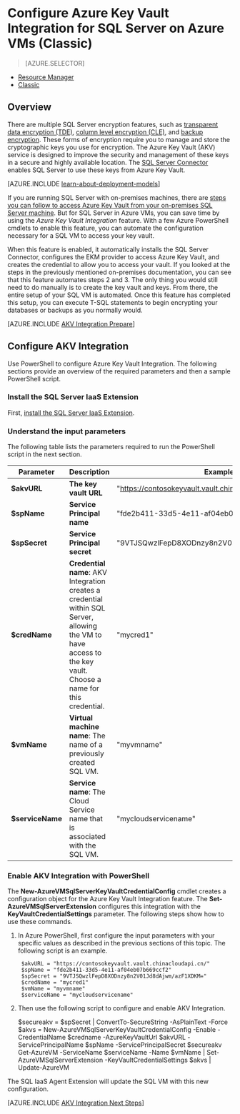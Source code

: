 <properties
    pageTitle="Configure Azure Key Vault Integration for SQL Server on Azure VMs (Classic)"
    description="Learn how to automate the configuration of SQL Server encryption for use with Azure Key Vault. This topic explains how to use Azure Key Vault Integration with SQL Server virtual machines create in the classic deployment model."
    services="virtual-machines-windows"
    documentationcenter=""
    author="rothja"
    manager="jhubbard"
    editor=""
    tags="azure-service-management" />
<tags
    ms.assetid="ab8d41a7-1971-4032-ab71-eb435c455dc1"
    ms.service="virtual-machines-windows"
    ms.devlang="na"
    ms.topic="article"
    ms.tgt_pltfrm="vm-windows-sql-server"
    ms.workload="infrastructure-services"
    ms.date="09/26/2016"
    wacn.date=""
    ms.author="jroth" />

# Configure Azure Key Vault Integration for SQL Server on Azure VMs (Classic)
> [AZURE.SELECTOR]
- [Resource Manager](/documentation/articles/virtual-machines-windows-ps-sql-keyvault/)
- [Classic](/documentation/articles/virtual-machines-windows-classic-ps-sql-keyvault/)

## Overview
There are multiple SQL Server encryption features, such as [transparent data encryption (TDE)](https://msdn.microsoft.com/zh-cn/library/bb934049.aspx), [column level encryption (CLE)](https://msdn.microsoft.com/zh-cn/library/ms173744.aspx), and [backup encryption](https://msdn.microsoft.com/zh-cn/library/dn449489.aspx). These forms of encryption require you to manage and store the cryptographic keys you use for encryption. The Azure Key Vault (AKV) service is designed to improve the security and management of these keys in a secure and highly available location. The [SQL Server Connector](http://www.microsoft.com/download/details.aspx?id=45344) enables SQL Server to use these keys from Azure Key Vault.

[AZURE.INCLUDE [learn-about-deployment-models](../../includes/learn-about-deployment-models-classic-include.md)]

If you are running SQL Server with on-premises machines, there are [steps you can follow to access Azure Key Vault from your on-premises SQL Server machine](https://msdn.microsoft.com/zh-cn/library/dn198405.aspx). But for SQL Server in Azure VMs, you can save time by using the *Azure Key Vault Integration* feature. With a few Azure PowerShell cmdlets to enable this feature, you can automate the configuration necessary for a SQL VM to access your key vault.

When this feature is enabled, it automatically installs the SQL Server Connector, configures the EKM provider to access Azure Key Vault, and creates the credential to allow you to access your vault. If you looked at the steps in the previously mentioned on-premises documentation, you can see that this feature automates steps 2 and 3. The only thing you would still need to do manually is to create the key vault and keys. From there, the entire setup of your SQL VM is automated. Once this feature has completed this setup, you can execute T-SQL statements to begin encrypting your databases or backups as you normally would.

[AZURE.INCLUDE [AKV Integration Prepare](../../includes/virtual-machines-sql-server-akv-prepare.md)]

## Configure AKV Integration
Use PowerShell to configure Azure Key Vault Integration. The following sections provide an overview of the required parameters and then a sample PowerShell script.

### Install the SQL Server IaaS Extension
First, [install the SQL Server IaaS Extension](/documentation/articles/virtual-machines-windows-classic-sql-server-agent-extension/).

### Understand the input parameters
The following table lists the parameters required to run the PowerShell script in the next section.

| Parameter | Description | Example |
| --- | --- | --- |
| **$akvURL** |**The key vault URL** |"https://contosokeyvault.vault.chinacloudapi.cn/" |
| **$spName** |**Service Principal name** |"fde2b411-33d5-4e11-af04eb07b669ccf2" |
| **$spSecret** |**Service Principal secret** |"9VTJSQwzlFepD8XODnzy8n2V01Jd8dAjwm/azF1XDKM=" |
| **$credName** |**Credential name**: AKV Integration creates a credential within SQL Server, allowing the VM to have access to the key vault. Choose a name for this credential. |"mycred1" |
| **$vmName** |**Virtual machine name**: The name of a previously created SQL VM. |"myvmname" |
| **$serviceName** |**Service name**: The Cloud Service name that is associated with the SQL VM. |"mycloudservicename" |

### Enable AKV Integration with PowerShell
The **New-AzureVMSqlServerKeyVaultCredentialConfig** cmdlet creates a configuration object for the Azure Key Vault Integration feature. The **Set-AzureVMSqlServerExtension** configures this integration with the **KeyVaultCredentialSettings** parameter. The following steps show how to use these commands.

1. In Azure PowerShell, first configure the input parameters with your specific values as described in the previous sections of this topic. The following script is an example.
   
        $akvURL = "https://contosokeyvault.vault.chinacloudapi.cn/"
        $spName = "fde2b411-33d5-4e11-af04eb07b669ccf2"
        $spSecret = "9VTJSQwzlFepD8XODnzy8n2V01Jd8dAjwm/azF1XDKM="
        $credName = "mycred1"
        $vmName = "myvmname"
        $serviceName = "mycloudservicename"
2. Then use the following script to configure and enable AKV Integration.
   
     $secureakv =  $spSecret | ConvertTo-SecureString -AsPlainText -Force
     $akvs = New-AzureVMSqlServerKeyVaultCredentialConfig -Enable -CredentialName $credname -AzureKeyVaultUrl $akvURL -ServicePrincipalName $spName -ServicePrincipalSecret $secureakv
     Get-AzureVM -ServiceName $serviceName -Name $vmName | Set-AzureVMSqlServerExtension -KeyVaultCredentialSettings $akvs | Update-AzureVM

The SQL IaaS Agent Extension will update the SQL VM with this new configuration.

[AZURE.INCLUDE [AKV Integration Next Steps](../../includes/virtual-machines-sql-server-akv-next-steps.md)]

